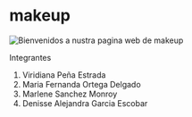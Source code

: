 # makeup
![Bienvenidos a nustra pagina web de makeup](![image](https://github.com/user-attachments/assets/f2d025cf-e803-4bd4-9626-e167bb6731d0)
)




Integrantes 
1. Viridiana Peña Estrada
2. Maria Fernanda Ortega Delgado
3. Marlene Sanchez Monroy
4. Denisse Alejandra Garcia Escobar  
